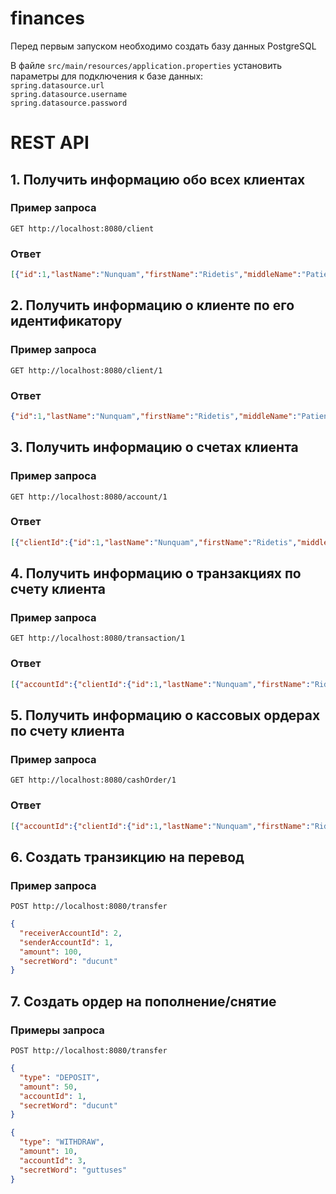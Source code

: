 # finances

Перед первым запуском необходимо создать базу данных PostgreSQL

В файле `src/main/resources/application.properties` установить параметры для подключения к базе данных:  
`spring.datasource.url`  
`spring.datasource.username`  
`spring.datasource.password`  

# REST API

## 1. Получить информацию обо всех клиентах

### Пример запроса

`GET http://localhost:8080/client`

### Ответ

```json
[{"id":1,"lastName":"Nunquam","firstName":"Ridetis","middleName":"Patienter","secretWord":"$2a$12$FgH/NHryz3pkfyqtXdBS5.LJC/5kzrNmuKxtckFVxx8SrC/Xlx9MC"},{"id":2,"lastName":"Vortex","firstName":"Peregrinatione","middleName":"Omnes","secretWord":"$2a$12$SHggkyPjvKQXGZ.u82b56eVU.vXahGgX5/i2poZXAgvBB9SYjpZ62"}]
```

## 2. Получить информацию о клиенте по его идентификатору

### Пример запроса

`GET http://localhost:8080/client/1`

### Ответ

```json
{"id":1,"lastName":"Nunquam","firstName":"Ridetis","middleName":"Patienter","secretWord":"$2a$12$FgH/NHryz3pkfyqtXdBS5.LJC/5kzrNmuKxtckFVxx8SrC/Xlx9MC"}
```

## 3. Получить информацию о счетах клиента

### Пример запроса

`GET http://localhost:8080/account/1`

### Ответ

```json
[{"clientId":{"id":1,"lastName":"Nunquam","firstName":"Ridetis","middleName":"Patienter","secretWord":"$2a$12$FgH/NHryz3pkfyqtXdBS5.LJC/5kzrNmuKxtckFVxx8SrC/Xlx9MC"},"id":1,"accountNumber":123000,"balance":500,"accountType":"DEBIT","openingDate":"2020-06-19T17:00:00.000+00:00","expirationDate":"2030-06-19T17:00:00.000+00:00"},{"clientId":{"id":1,"lastName":"Nunquam","firstName":"Ridetis","middleName":"Patienter","secretWord":"$2a$12$FgH/NHryz3pkfyqtXdBS5.LJC/5kzrNmuKxtckFVxx8SrC/Xlx9MC"},"id":2,"accountNumber":123001,"balance":0,"accountType":"CREDIT","openingDate":"2018-05-21T17:00:00.000+00:00","expirationDate":"2028-05-21T17:00:00.000+00:00"}]
```

## 4. Получить информацию о транзакциях по счету клиента 

### Пример запроса

`GET http://localhost:8080/transaction/1`

### Ответ

```json
[{"accountId":{"clientId":{"id":1,"lastName":"Nunquam","firstName":"Ridetis","middleName":"Patienter","secretWord":"$2a$12$FgH/NHryz3pkfyqtXdBS5.LJC/5kzrNmuKxtckFVxx8SrC/Xlx9MC"},"id":1,"accountNumber":123000,"balance":500,"accountType":"DEBIT","openingDate":"2020-06-19T17:00:00.000+00:00","expirationDate":"2030-06-19T17:00:00.000+00:00"},"cashOrderId":{"accountId":{"clientId":{"id":1,"lastName":"Nunquam","firstName":"Ridetis","middleName":"Patienter","secretWord":"$2a$12$FgH/NHryz3pkfyqtXdBS5.LJC/5kzrNmuKxtckFVxx8SrC/Xlx9MC"},"id":1,"accountNumber":123000,"balance":500,"accountType":"DEBIT","openingDate":"2020-06-19T17:00:00.000+00:00","expirationDate":"2030-06-19T17:00:00.000+00:00"},"id":1,"orderType":"DEPOSIT","amount":500,"executionResult":"SUCCESS","creationDate":"2022-11-30T17:00:00.000+00:00"},"id":1,"creationDate":"2022-11-30T17:00:00.000+00:00","amount":500,"type":"DEPOSIT","senderAccountId":null,"executionResult":"SUCCESS"},{"accountId":{"clientId":{"id":1,"lastName":"Nunquam","firstName":"Ridetis","middleName":"Patienter","secretWord":"$2a$12$FgH/NHryz3pkfyqtXdBS5.LJC/5kzrNmuKxtckFVxx8SrC/Xlx9MC"},"id":1,"accountNumber":123000,"balance":500,"accountType":"DEBIT","openingDate":"2020-06-19T17:00:00.000+00:00","expirationDate":"2030-06-19T17:00:00.000+00:00"},"cashOrderId":{"accountId":{"clientId":{"id":1,"lastName":"Nunquam","firstName":"Ridetis","middleName":"Patienter","secretWord":"$2a$12$FgH/NHryz3pkfyqtXdBS5.LJC/5kzrNmuKxtckFVxx8SrC/Xlx9MC"},"id":1,"accountNumber":123000,"balance":500,"accountType":"DEBIT","openingDate":"2020-06-19T17:00:00.000+00:00","expirationDate":"2030-06-19T17:00:00.000+00:00"},"id":2,"orderType":"TRANSFER","amount":300,"executionResult":"SUCCESS","creationDate":"2022-11-30T17:00:00.000+00:00"},"id":3,"creationDate":"2022-12-01T17:00:00.000+00:00","amount":200,"type":"WITHDRAW","senderAccountId":null,"executionResult":"SUCCESS"}]
```

## 5. Получить информацию о кассовых ордерах по счету клиента

### Пример запроса

`GET http://localhost:8080/cashOrder/1`

### Ответ

```json
[{"accountId":{"clientId":{"id":1,"lastName":"Nunquam","firstName":"Ridetis","middleName":"Patienter","secretWord":"$2a$12$FgH/NHryz3pkfyqtXdBS5.LJC/5kzrNmuKxtckFVxx8SrC/Xlx9MC"},"id":1,"accountNumber":123000,"balance":500,"accountType":"DEBIT","openingDate":"2020-06-19T17:00:00.000+00:00","expirationDate":"2030-06-19T17:00:00.000+00:00"},"id":1,"orderType":"DEPOSIT","amount":500,"executionResult":"SUCCESS","creationDate":"2022-11-30T17:00:00.000+00:00"},{"accountId":{"clientId":{"id":1,"lastName":"Nunquam","firstName":"Ridetis","middleName":"Patienter","secretWord":"$2a$12$FgH/NHryz3pkfyqtXdBS5.LJC/5kzrNmuKxtckFVxx8SrC/Xlx9MC"},"id":1,"accountNumber":123000,"balance":500,"accountType":"DEBIT","openingDate":"2020-06-19T17:00:00.000+00:00","expirationDate":"2030-06-19T17:00:00.000+00:00"},"id":2,"orderType":"TRANSFER","amount":300,"executionResult":"SUCCESS","creationDate":"2022-11-30T17:00:00.000+00:00"},{"accountId":{"clientId":{"id":1,"lastName":"Nunquam","firstName":"Ridetis","middleName":"Patienter","secretWord":"$2a$12$FgH/NHryz3pkfyqtXdBS5.LJC/5kzrNmuKxtckFVxx8SrC/Xlx9MC"},"id":1,"accountNumber":123000,"balance":500,"accountType":"DEBIT","openingDate":"2020-06-19T17:00:00.000+00:00","expirationDate":"2030-06-19T17:00:00.000+00:00"},"id":3,"orderType":"WITHDRAW","amount":200,"executionResult":"SUCCESS","creationDate":"2022-12-01T17:00:00.000+00:00"}]
```

## 6. Создать транзикцию на перевод

### Пример запроса

`POST http://localhost:8080/transfer`
```json
{
  "receiverAccountId": 2,
  "senderAccountId": 1,
  "amount": 100,
  "secretWord": "ducunt"
}
```

## 7. Создать ордер на пополнение/снятие

### Примеры запроса

`POST http://localhost:8080/transfer`
```json
{
  "type": "DEPOSIT",
  "amount": 50,
  "accountId": 1,
  "secretWord": "ducunt"
}
```
```json
{
  "type": "WITHDRAW",
  "amount": 10,
  "accountId": 3,
  "secretWord": "guttuses"
}
```
